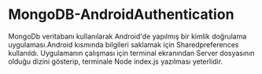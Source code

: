 # MongoDB-AndroidAuthentication

MongoDb veritabanı kullanılarak Android'de yapılmış bir kimlik doğrulama uygulaması.Android kısmında bilgileri saklamak için Sharedpreferences kullanıldı.
Uygulamanın çalışması için terminal ekranından Server dosyasının olduğu dizini gösterip, terminale Node index.js yazılması yeterlidir.
